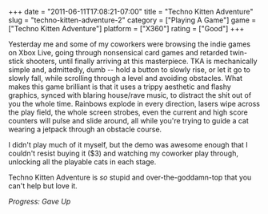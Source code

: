 +++
date = "2011-06-11T17:08:21-07:00"
title = "Techno Kitten Adventure"
slug = "techno-kitten-adventure-2"
category = ["Playing A Game"]
game = ["Techno Kitten Adventure"]
platform = ["X360"]
rating = ["Good"]
+++

Yesterday me and some of my coworkers were browsing the indie games on Xbox Live, going through nonsensical card games and retarded twin-stick shooters, until finally arriving at this masterpiece.  TKA is mechanically simple and, admittedly, dumb -- hold a button to slowly rise, or let it go to slowly fall, while scrolling through a level and avoiding obstacles.  What makes this game brilliant is that it uses a trippy aesthetic and flashy graphics, synced with blaring house/rave music, to distract the shit out of you the whole time.  Rainbows explode in every direction, lasers wipe across the play field, the whole screen strobes, even the current and high score counters will pulse and slide around, all while you're trying to guide a cat wearing a jetpack through an obstacle course.

I didn't play much of it myself, but the demo was awesome enough that I couldn't resist buying it ($3) and watching my coworker play through, unlocking all the playable cats in each stage.

Techno Kitten Adventure is <i>so</i> stupid and over-the-goddamn-top that you can't help but love it.

<i>Progress: Gave Up</i>